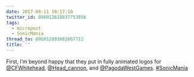 ```yaml
---
date: 2017-08-11 10:17:10
twitter_id: 896012618837753856
tags:
  - micropost
  - SonicMania
thread_to: 896012093882867712
title: ''
---
```


First, I’m beyond happy that they put in fully animated logos for [@CFWhitehead](https://twitter.com/CFWhitehead), [@Head_cannon](https://twitter.com/Head_cannon), and [@PagodaWestGames](https://twitter.com/PagodaWestGames). [#SonicMania](https://twitter.com/hashtag/SonicMania)
